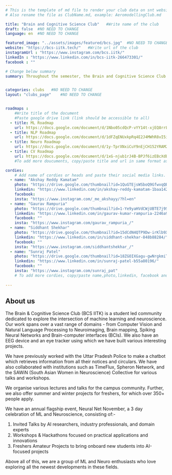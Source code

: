 ```yaml
---
# This is the template of md file to render your club data on snt website. The below example is of Aeromodelling Club, please modify the data according to your clunb.
# Also rename the file as ClubName.md, example: AeromodellingClub.md

title: "Brain and Cognitive Science Club"   #Write name of the club
draft: false  #NO NEED TO CHANGE
language: en  #NO NEED TO CHANGE

featured_image: "../assets/images/featured/bcs.jpg"  #NO NEED TO CHANGE
website: "https://bcs-iitk.tech/"   #Write url of the club
instagramUrl : "https://www.instagram.com/bcs.iitk/"
linkedIn : "https://www.linkedin.com/in/bcs-iitk-266473301/"
facebook : ""

# Change below summary
summary: Throughout the semester, the Brain and Cognitive Science Club  hosts various activities to engage members in the latest developments in the field. These include monthly Journal Club meetings, where students present and discuss recent research, fostering curiosity and knowledge sharing. The club also promotes three types of semester projects mainly replication of previous studies to verify their reproducibility, exploration of new research ideas, and projects aimed at learning for beginners. Additionally, BCS organizes talks and lectures by experts, along with workshops to provide foundational knowledge to newcomers.


categories: clubs   #NO NEED TO CHANGE
layout: "clubs_page"    #NO NEED TO CHANGE


roadmaps :
    #Write title of the document
    #Paste google drive link (link should be accessible to all)
  - title: ML Roadmap
    url: https://docs.google.com/document/d/1Nbo05cdQcP-vYY14t-xjEQ8rrL8iFT1Shdk4T_6XaRM/edit?usp=sharing
  - title: NLP Roadmap
    url: https://docs.google.com/document/d/1dFZqENUxkpRq4E2J4MWhR8vI5ieNLzz4y2KfoUczbp4/edit?usp=sharing
  - title: Neuro Roadmap
    url: https://docs.google.com/document/d/1y-TprXNxiCuY9nEjCH152YRAM2-6T7dp2SUrnuY1lCI/edit?usp=sharing
  - title: CV Roadmap
    url: https://docs.google.com/document/d/1xG-njub1rJ4B-BPJf6izEBcXdBuOl-be/edit?usp=sharing&ouid=116978841689364835830&rtpof=true&sd=true
    #To add more doucuments, copy/paste title and url in same format as above.

cordies:
    # Add name of cordies or heads and paste their social media links.
  - name: "Akshay Reddy Kamatam"
    photo: "https://drive.google.com/thumbnail?id=1QuGTEjsWSboQ9GfwvqQBv_khCKSU8bu2&sz=w1000"
    linkedin: "https://www.linkedin.com/in/akshay-reddy-kamatam-1baa14292/"
    facebook: 
    insta: "https://www.instagram.com/_me_akshayy/?hl=en"
  - name: "Gaurav Rampuria"
    photo: "https://drive.google.com/thumbnail?id=1-Ye9yaHVdCWjUBTE7j9SbgCAcRTZi8Py&sz=w1000"
    linkedin: "https://www.linkedin.com/in/gaurav-kumar-rampuria-2246a916b/"
    facebook: ""
    insta: "https://www.instagram.com/gaurav_rampuria_/"
  - name: "Siddhant Shekhar"
    photo: "https://drive.google.com/thumbnail?id=15dCdN4QTP9Dw-irKlb9Xw3dm1MtPuVZR&sz=w1000"
    linkedin: "https://www.linkedin.com/in/siddhant-shekhar-848b88284/"
    facebook: ""
    insta: "https://www.instagram.com/siddhantshekhar_/"
  - name: "Sunraj Patel"
    photo: "https://drive.google.com/thumbnail?id=18ZGOIXGagu-gwNrgkmiTQVFSz8mXpXvh&sz=w1000"
    linkedin: "https://www.linkedin.com/in/sunraj-patel-b55a80196/"
    facebook: ""
    insta: "https://www.instagram.com/sunraj_pat"
    # To add more cordies, copy/paste name,photo,linkedin, facebook and insta in same format as above.
    
---
```


<!-- Write about us section -->
## About us
The Brain & Cognitive Science Club (BCS IITK) is a student led community dedicated to explore the intersection of machine learning and neuroscience. Our work spans over a vast range of domains - from Computer Vision and Natural Language Processing to Neuroimaging, Brain mapping, Spiking Neural Networks and Brain-computer interfaces (BCIs). We also have an EEG device and an eye tracker using which we have built various interesting projects.
 
We have previously worked with the Uttar Pradesh Police to make a chatbot which retrieves information from all their notices and circulars. We have also collaborated with institutions such as TimeFlux, Spheron Network, and the SAWiN (South Asian Women in Neuroscience) Collective for various talks and workshops.

We organise various lectures and talks for the campus community. Further, we also offer summer and winter projects for freshers, for which over 350+ people apply. 

We have an annual flagship event, Neural Net November, a 3 day celebration of ML and Neuroscience, consisting of:-
1. Invited Talks by AI researchers, industry professionals, and domain experts
2. Workshops & Hackathons focused on practical applications and innovations
3. Freshers Amateur Projects to bring onboard new students into AI-focused projects

Above all of this, we are a group of ML and Neuro enthusiasts who love exploring all the newest developments in these fields. 